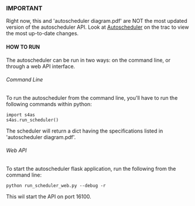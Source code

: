 ### IMPORTANT
Right now, this and 'autoscheduler diagram.pdf' are NOT the most updated version of the autoscheduler API. Look at [Autoscheduler](https://trac.sdss.org/wiki/Software/Autoscheduler) on the trac to view the most up-to-date changes.


#### HOW TO RUN ####
The autoscheduler can be run in two ways: on the command line, or through a web API interface.

###### Command Line

To run the autoscheduler from the command line, you'll have to run the following commands within python:

    import s4as
    s4as.run_scheduler()
	
The scheduler will return a dict having the specifications listed in 'autoscheduler diagram.pdf'.


###### Web API

To start the autoscheduler flask application, run the following from the command line:

	python run_scheduler_web.py --debug -r
	
This wil start the API on port 16100.
